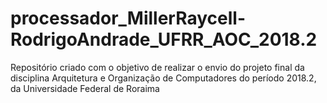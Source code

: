 # processador_MillerRaycell-RodrigoAndrade_UFRR_AOC_2018.2
Repositório criado com o objetivo de realizar o envio do projeto final da disciplina Arquitetura e Organização de Computadores do período 2018.2, da Universidade Federal de Roraima
